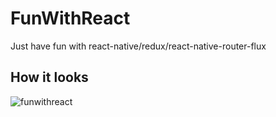 # FunWithReact
Just have fun with react-native/redux/react-native-router-flux

## How it looks
![funwithreact](https://cloud.githubusercontent.com/assets/22913344/24838166/190ae636-1d4b-11e7-8d6d-2bb8ccdb78f4.gif)
